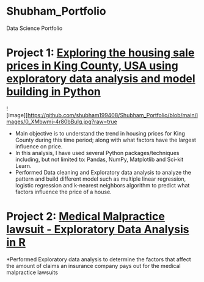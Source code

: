 # Shubham_Portfolio
Data Science Portfolio

# Project 1: [Exploring the housing sale prices in King County, USA using exploratory data analysis and model building in Python](https://github.com/shubham199408/Predicting-housing-prices-in-King-County-USA)

![image]]https://github.com/shubham199408/Shubham_Portfolio/blob/main/images/0_XMbwmj-4r80bBuIg.jpg?raw=true



* Main objective is to understand the trend in housing prices for King County during this time period; along with what factors have the largest influence on price.
* In this analysis, I have used several Python packages/techniques including, but not limited to: Pandas, NumPy, Matplotlib and Sci-kit Learn. 
* Performed Data cleaning and Exploratory data analysis to analyze the pattern and build different model such as multiple linear regression, logistic regression and k-nearest neighbors algorithm to  predict what factors influence the price of a house.


# Project 2: [Medical Malpractice lawsuit - Exploratory Data Analysis in R](https://github.com/shubham199408/Medical-Malpractice-lawsuit-in-R)

*Performed Exploratory data analysis to determine the factors that affect the amount of claims an insurance company pays out for the medical malpractice lawsuits
